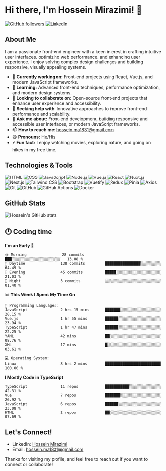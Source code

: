 # Hi there, I'm Hossein Mirazimi! 👋

[![GitHub followers](https://img.shields.io/github/followers/Hossein-Mirazimi?label=Follow&style=social)](https://github.com/Hossein-Mirazimi)
[![LinkedIn](https://img.shields.io/badge/LinkedIn-Connect-blue)](https://www.linkedin.com/in/hossein-mirazimi/)

## About Me

I am a passionate front-end engineer with a keen interest in crafting intuitive user interfaces, optimizing web performance, and enhancing user experience. I enjoy solving complex design challenges and building responsive, visually appealing systems.

- 🔭 **Currently working on:** Front-end projects using React, Vue.js, and modern JavaScript frameworks.
- 🌱 **Learning:** Advanced front-end techniques, performance optimization, and modern design systems.
- 👯 **Looking to collaborate on:** Open-source front-end projects that enhance user experience and accessibility.
- 🤔 **Seeking help with:** Innovative approaches to improve front-end performance and scalability.
- 💬 **Ask me about:** Front-end development, building responsive and accessible user interfaces, or modern JavaScript frameworks.
- 📫 **How to reach me:** [hossein.ma1831@gmail.com](mailto:hossein.ma1831@gmail.com)
- 😄 **Pronouns:** He/His
- ⚡ **Fun fact:** I enjoy watching movies, exploring nature, and going on hikes in my free time.

## Technologies & Tools

![HTML](https://img.shields.io/badge/HTML-E34F26?style=for-the-badge&logo=html5&logoColor=white)
![CSS](https://img.shields.io/badge/CSS-1572B6?style=for-the-badge&logo=css3&logoColor=white)
![JavaScript](https://img.shields.io/badge/JavaScript-F7DF1E?style=for-the-badge&logo=javascript&logoColor=black)
![Node.js](https://img.shields.io/badge/Node.js-339933?style=for-the-badge&logo=nodedotjs&logoColor=white)
![Vue.js](https://img.shields.io/badge/Vue.js-4FC08D?style=for-the-badge&logo=vuejs&logoColor=white)
![React](https://img.shields.io/badge/React-61DAFB?style=for-the-badge&logo=react&logoColor=black)
![Nuxt.js](https://img.shields.io/badge/Nuxt.js-00DC82?style=for-the-badge&logo=nuxtdotjs&logoColor=white)
![Next.js](https://img.shields.io/badge/Next.js-000000?style=for-the-badge&logo=nextdotjs&logoColor=white)
![Tailwind CSS](https://img.shields.io/badge/Tailwind_CSS-06B6D4?style=for-the-badge&logo=tailwindcss&logoColor=white)
![Bootstrap](https://img.shields.io/badge/Bootstrap-7952B3?style=for-the-badge&logo=bootstrap&logoColor=white)
![Vuetify](https://img.shields.io/badge/Vuetify-1867C0?style=for-the-badge&logo=vuetify&logoColor=white)
![Redux](https://img.shields.io/badge/Redux-764ABC?style=for-the-badge&logo=redux&logoColor=white)
![Pinia](https://img.shields.io/badge/Pinia-FEDD00?style=for-the-badge&logo=pinia&logoColor=black)
![Axios](https://img.shields.io/badge/Axios-5A29E4?style=for-the-badge&logo=axios&logoColor=white)
![Git](https://img.shields.io/badge/Git-F05032?style=for-the-badge&logo=git&logoColor=white)
![GitHub](https://img.shields.io/badge/GitHub-181717?style=for-the-badge&logo=github&logoColor=white)
![GitHub Actions](https://img.shields.io/badge/GitHub_Actions-2088FF?style=for-the-badge&logo=github-actions&logoColor=white)
![Docker](https://img.shields.io/badge/Docker-2496ED?style=for-the-badge&logo=docker&logoColor=white)


## GitHub Stats
<picture>
  <source
    srcset="https://github-readme-stats.vercel.app/api?username=Hossein-Mirazimi&show_icons=true&theme=radical"
    media="(prefers-color-scheme: dark)"
  />
  <source
    srcset="https://github-readme-stats.vercel.app/api?username=Hossein-Mirazimi&show_icons=true"
    media="(prefers-color-scheme: light), (prefers-color-scheme: no-preference)"
  />
  <img src="https://github-readme-stats.vercel.app/api?username=Hossein-Mirazimi&show_icons=true" alt="Hossein's GitHub stats" />
</picture>

## 🕛 Coding time
<!--START_SECTION:waka-->
**I'm an Early 🐤** 

```text
🌞 Morning                28 commits          ███░░░░░░░░░░░░░░░░░░░░░░   13.08 % 
🌆 Daytime                138 commits         ████████████████░░░░░░░░░   64.49 % 
🌃 Evening                45 commits          █████░░░░░░░░░░░░░░░░░░░░   21.03 % 
🌙 Night                  3 commits           ░░░░░░░░░░░░░░░░░░░░░░░░░   01.40 % 
```


📊 **This Week I Spent My Time On** 

```text
💬 Programming Languages: 
JavaScript               2 hrs 15 mins       ███████░░░░░░░░░░░░░░░░░░   28.15 % 
Vue.js                   1 hr 55 mins        ██████░░░░░░░░░░░░░░░░░░░   23.94 % 
TypeScript               1 hr 47 mins        ██████░░░░░░░░░░░░░░░░░░░   22.25 % 
YAML                     42 mins             ██░░░░░░░░░░░░░░░░░░░░░░░   08.76 % 
XML                      17 mins             █░░░░░░░░░░░░░░░░░░░░░░░░   03.61 % 

💻 Operating System: 
Linux                    8 hrs 2 mins        █████████████████████████   100.00 % 
```

**I Mostly Code in TypeScript** 

```text
TypeScript               11 repos            ███████████░░░░░░░░░░░░░░   42.31 % 
Vue                      7 repos             ███████░░░░░░░░░░░░░░░░░░   26.92 % 
JavaScript               6 repos             ██████░░░░░░░░░░░░░░░░░░░   23.08 % 
HTML                     2 repos             ██░░░░░░░░░░░░░░░░░░░░░░░   07.69 % 
```




<!--END_SECTION:waka-->

## Let's Connect!

- LinkedIn: [Hossein Mirazimi]([https://www.linkedin.com/in/hossein-mirazimi/](https://www.linkedin.com/in/hossein-mirazimi-b5ab86177/))
- Email: [hossein.ma1831@gmail.com](mailto:hossein.mirazimi@example.com)

Thanks for visiting my profile, and feel free to reach out if you want to connect or collaborate!
